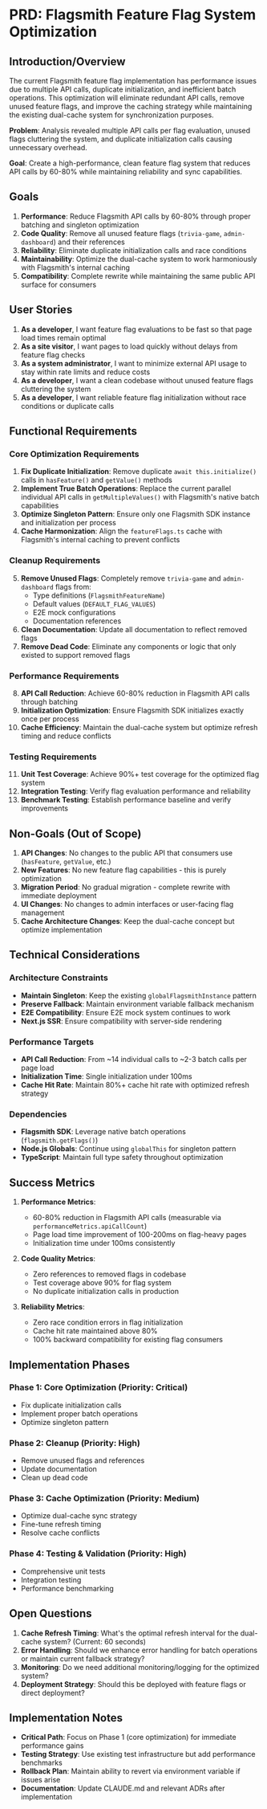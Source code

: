 # PRD: Flagsmith Feature Flag System Optimization

## Introduction/Overview

The current Flagsmith feature flag implementation has performance issues due to multiple API calls, duplicate initialization, and inefficient batch operations. This optimization will eliminate redundant API calls, remove unused feature flags, and improve the caching strategy while maintaining the existing dual-cache system for synchronization purposes.

**Problem**: Analysis revealed multiple API calls per flag evaluation, unused flags cluttering the system, and duplicate initialization calls causing unnecessary overhead.

**Goal**: Create a high-performance, clean feature flag system that reduces API calls by 60-80% while maintaining reliability and sync capabilities.

## Goals

1. **Performance**: Reduce Flagsmith API calls by 60-80% through proper batching and singleton optimization
2. **Code Quality**: Remove all unused feature flags (`trivia-game`, `admin-dashboard`) and their references
3. **Reliability**: Eliminate duplicate initialization calls and race conditions
4. **Maintainability**: Optimize the dual-cache system to work harmoniously with Flagsmith's internal caching
5. **Compatibility**: Complete rewrite while maintaining the same public API surface for consumers

## User Stories

1. **As a developer**, I want feature flag evaluations to be fast so that page load times remain optimal
2. **As a site visitor**, I want pages to load quickly without delays from feature flag checks
3. **As a system administrator**, I want to minimize external API usage to stay within rate limits and reduce costs
4. **As a developer**, I want a clean codebase without unused feature flags cluttering the system
5. **As a developer**, I want reliable feature flag initialization without race conditions or duplicate calls

## Functional Requirements

### Core Optimization Requirements

1. **Fix Duplicate Initialization**: Remove duplicate `await this.initialize()` calls in `hasFeature()` and `getValue()` methods
2. **Implement True Batch Operations**: Replace the current parallel individual API calls in `getMultipleValues()` with Flagsmith's native batch capabilities
3. **Optimize Singleton Pattern**: Ensure only one Flagsmith SDK instance and initialization per process
4. **Cache Harmonization**: Align the `featureFlags.ts` cache with Flagsmith's internal caching to prevent conflicts

### Cleanup Requirements

5. **Remove Unused Flags**: Completely remove `trivia-game` and `admin-dashboard` flags from:
   - Type definitions (`FlagsmithFeatureName`)
   - Default values (`DEFAULT_FLAG_VALUES`)
   - E2E mock configurations
   - Documentation references
6. **Clean Documentation**: Update all documentation to reflect removed flags
7. **Remove Dead Code**: Eliminate any components or logic that only existed to support removed flags

### Performance Requirements

8. **API Call Reduction**: Achieve 60-80% reduction in Flagsmith API calls through batching
9. **Initialization Optimization**: Ensure Flagsmith SDK initializes exactly once per process
10. **Cache Efficiency**: Maintain the dual-cache system but optimize refresh timing and reduce conflicts

### Testing Requirements

11. **Unit Test Coverage**: Achieve 90%+ test coverage for the optimized flag system
12. **Integration Testing**: Verify flag evaluation performance and reliability
13. **Benchmark Testing**: Establish performance baseline and verify improvements

## Non-Goals (Out of Scope)

1. **API Changes**: No changes to the public API that consumers use (`hasFeature`, `getValue`, etc.)
2. **New Features**: No new feature flag capabilities - this is purely optimization
3. **Migration Period**: No gradual migration - complete rewrite with immediate deployment
4. **UI Changes**: No changes to admin interfaces or user-facing flag management
5. **Cache Architecture Changes**: Keep the dual-cache concept but optimize implementation

## Technical Considerations

### Architecture Constraints

- **Maintain Singleton**: Keep the existing `globalFlagsmithInstance` pattern
- **Preserve Fallback**: Maintain environment variable fallback mechanism
- **E2E Compatibility**: Ensure E2E mock system continues to work
- **Next.js SSR**: Ensure compatibility with server-side rendering

### Performance Targets

- **API Call Reduction**: From ~14 individual calls to ~2-3 batch calls per page load
- **Initialization Time**: Single initialization under 100ms
- **Cache Hit Rate**: Maintain 80%+ cache hit rate with optimized refresh strategy

### Dependencies

- **Flagsmith SDK**: Leverage native batch operations (`flagsmith.getFlags()`)
- **Node.js Globals**: Continue using `globalThis` for singleton pattern
- **TypeScript**: Maintain full type safety throughout optimization

## Success Metrics

1. **Performance Metrics**:
   - 60-80% reduction in Flagsmith API calls (measurable via `performanceMetrics.apiCallCount`)
   - Page load time improvement of 100-200ms on flag-heavy pages
   - Initialization time under 100ms consistently

2. **Code Quality Metrics**:
   - Zero references to removed flags in codebase
   - Test coverage above 90% for flag system
   - No duplicate initialization calls in production

3. **Reliability Metrics**:
   - Zero race condition errors in flag initialization
   - Cache hit rate maintained above 80%
   - 100% backward compatibility for existing flag consumers

## Implementation Phases

### Phase 1: Core Optimization (Priority: Critical)
- Fix duplicate initialization calls
- Implement proper batch operations
- Optimize singleton pattern

### Phase 2: Cleanup (Priority: High)
- Remove unused flags and references
- Update documentation
- Clean up dead code

### Phase 3: Cache Optimization (Priority: Medium)
- Optimize dual-cache sync strategy
- Fine-tune refresh timing
- Resolve cache conflicts

### Phase 4: Testing & Validation (Priority: High)
- Comprehensive unit tests
- Integration testing
- Performance benchmarking

## Open Questions

1. **Cache Refresh Timing**: What's the optimal refresh interval for the dual-cache system? (Current: 60 seconds)
2. **Error Handling**: Should we enhance error handling for batch operations or maintain current fallback strategy?
3. **Monitoring**: Do we need additional monitoring/logging for the optimized system?
4. **Deployment Strategy**: Should this be deployed with feature flags or direct deployment?

## Implementation Notes

- **Critical Path**: Focus on Phase 1 (core optimization) for immediate performance gains
- **Testing Strategy**: Use existing test infrastructure but add performance benchmarks
- **Rollback Plan**: Maintain ability to revert via environment variable if issues arise
- **Documentation**: Update CLAUDE.md and relevant ADRs after implementation